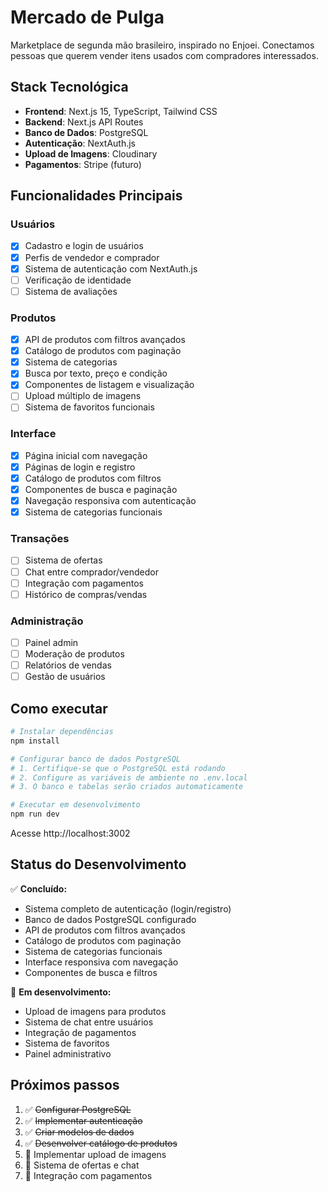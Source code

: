 # Mercado de Pulga

Marketplace de segunda mão brasileiro, inspirado no Enjoei. Conectamos pessoas que querem vender itens usados com compradores interessados.

## Stack Tecnológica

- **Frontend**: Next.js 15, TypeScript, Tailwind CSS
- **Backend**: Next.js API Routes
- **Banco de Dados**: PostgreSQL
- **Autenticação**: NextAuth.js
- **Upload de Imagens**: Cloudinary
- **Pagamentos**: Stripe (futuro)

## Funcionalidades Principais

### Usuários
- [x] Cadastro e login de usuários
- [x] Perfis de vendedor e comprador
- [x] Sistema de autenticação com NextAuth.js
- [ ] Verificação de identidade
- [ ] Sistema de avaliações

### Produtos
- [x] API de produtos com filtros avançados
- [x] Catálogo de produtos com paginação
- [x] Sistema de categorias
- [x] Busca por texto, preço e condição
- [x] Componentes de listagem e visualização
- [ ] Upload múltiplo de imagens
- [ ] Sistema de favoritos funcionais

### Interface
- [x] Página inicial com navegação
- [x] Páginas de login e registro
- [x] Catálogo de produtos com filtros
- [x] Componentes de busca e paginação
- [x] Navegação responsiva com autenticação
- [x] Sistema de categorias funcionais

### Transações
- [ ] Sistema de ofertas
- [ ] Chat entre comprador/vendedor
- [ ] Integração com pagamentos
- [ ] Histórico de compras/vendas

### Administração
- [ ] Painel admin
- [ ] Moderação de produtos
- [ ] Relatórios de vendas
- [ ] Gestão de usuários

## Como executar

```bash
# Instalar dependências
npm install

# Configurar banco de dados PostgreSQL
# 1. Certifique-se que o PostgreSQL está rodando
# 2. Configure as variáveis de ambiente no .env.local
# 3. O banco e tabelas serão criados automaticamente

# Executar em desenvolvimento
npm run dev
```

Acesse http://localhost:3002

## Status do Desenvolvimento

✅ **Concluído:**
- Sistema completo de autenticação (login/registro)
- Banco de dados PostgreSQL configurado
- API de produtos com filtros avançados
- Catálogo de produtos com paginação
- Sistema de categorias funcionais
- Interface responsiva com navegação
- Componentes de busca e filtros

🚧 **Em desenvolvimento:**
- Upload de imagens para produtos
- Sistema de chat entre usuários
- Integração de pagamentos
- Sistema de favoritos
- Painel administrativo

## Próximos passos

1. ✅ ~~Configurar PostgreSQL~~
2. ✅ ~~Implementar autenticação~~
3. ✅ ~~Criar modelos de dados~~
4. ✅ ~~Desenvolver catálogo de produtos~~
5. 🔄 Implementar upload de imagens
6. 🔄 Sistema de ofertas e chat
7. 🔄 Integração com pagamentos
